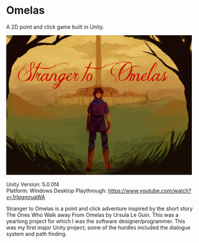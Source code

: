 # Omelas
A 2D point and click game built in Unity.

<img src="/Stranger-to-Omelas/Assets/Sprites/new_title.png" width="500">

Unity Version: 5.0.0f4  
Platform: Windows Desktop
Playthrough: https://www.youtube.com/watch?v=1rIpgmruaWA

Stranger to Omelas is a point and click adventure inspired by the short story The Ones Who Walk away From Omelas by Ursula Le Guin. This was a yearlong project for which I was the software designer/programmer. This was my first major Unity project; some of the hurdles included the dialogue system and path finding.
